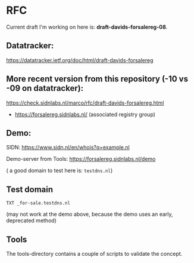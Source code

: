 # RFC

Current draft I'm working on here is: **draft-davids-forsalereg-08**.

## Datatracker:

https://datatracker.ietf.org/doc/html/draft-davids-forsalereg

## More recent version from this repository (-10 vs -09 on datatracker):

https://check.sidnlabs.nl/marco/rfc/draft-davids-forsalereg.html
* https://forsalereg.sidnlabs.nl/ (associated registry group)

## Demo:

SIDN: https://www.sidn.nl/en/whois?q=example.nl

Demo-server from Tools: https://forsalereg.sidnlabs.nl/demo

( a good domain to test here is: `testdns.nl`)

## Test domain

`TXT _for-sale.testdns.nl`

(may not work at the demo above, because the demo uses an early, deprecated method)

## Tools

The tools-directory contains a couple of scripts to validate the concept.
